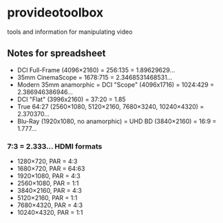 # provideotoolbox
tools and information for manipulating video

## Notes for spreadsheet
* DCI Full-Frame (4096×2160) = 256:135 = 1.89629629...
* 35mm CinemaScope = 1678:715 = 2.3468531468531...
* Modern 35mm anamorphic = DCI "Scope" (4096x1716) = 1024:429 = 2.386946386946...
* DCI "Flat" (3996x2160) = 37:20 = 1.85
* True 64:27 (2560×1080, 5120×2160, 7680×3240, 10240×4320) = 2.370370...
* Blu-Ray (1920x1080, no anamorphic) = UHD BD (3840×2160) = 16:9 = 1.777...
### 7:3 = 2.333... HDMI formats
* 1280×720, PAR = 4:3
* 1680×720, PAR = 64:63
* 1920×1080, PAR = 4:3
* 2560×1080, PAR = 1:1
* 3840×2160, PAR = 4:3
* 5120×2160, PAR = 1:1
* 7680×4320, PAR = 4:3
* 10240×4320, PAR = 1:1
